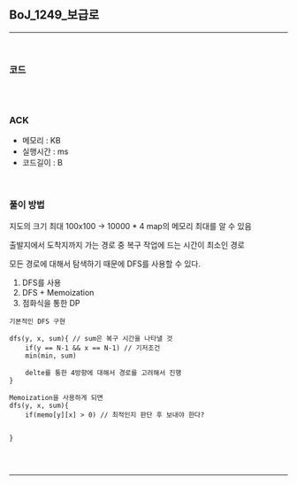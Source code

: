 ## BoJ_1249_보급로

---

<br />

### 코드

```java

```

<br />


### ACK

- 메모리 : KB
- 실행시간 : ms
- 코드길이 : B

<br />

### 풀이 방법
지도의 크기 최대 100x100 -> 10000 * 4 map의 메모리 최대를 알 수 있음

출발지에서 도착지까지 가는 경로 중 복구 작업에 드는 시간이 최소인 경로

모든 경로에 대해서 탐색하기 때문에 DFS를 사용할 수 있다.

1. DFS를 사용
2. DFS + Memoization
3. 점화식을 통한 DP

```
기본적인 DFS 구현

dfs(y, x, sum){ // sum은 복구 시간을 나타낼 것
    if(y == N-1 && x == N-1) // 기저조건
    min(min, sum)

    delte를 통한 4방향에 대해서 경로를 고려해서 진행
}

Memoization을 사용하게 되면
dfs(y, x, sum){
    if(memo[y][x] > 0) // 최적인지 판단 후 보내야 한다?

    
}


```


<br />

<!--추가 내용 있다면 더 적어주시면 됩니다-->

---
